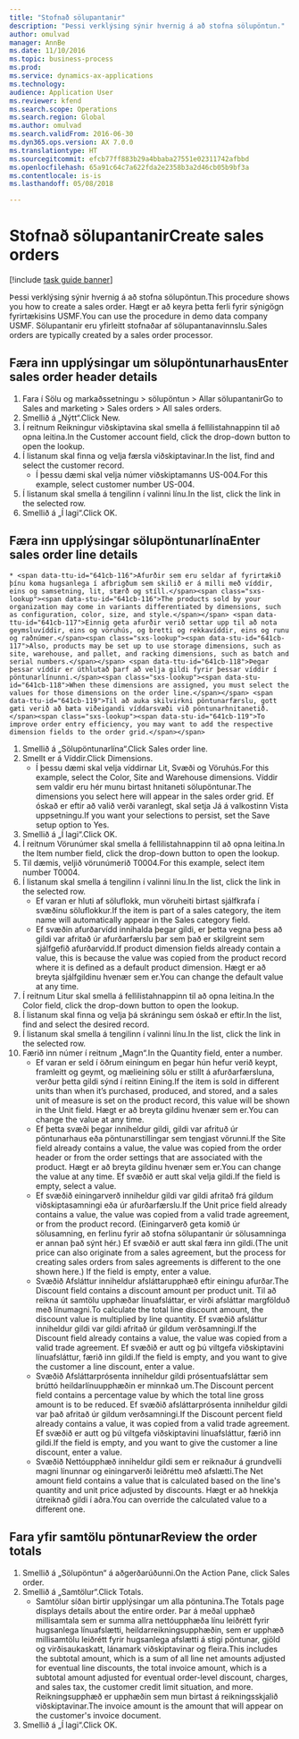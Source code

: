 ```yaml
--- 
title: "Stofnað sölupantanir"
description: "Þessi verklýsing sýnir hvernig á að stofna sölupöntun."
author: omulvad
manager: AnnBe
ms.date: 11/10/2016
ms.topic: business-process
ms.prod: 
ms.service: dynamics-ax-applications
ms.technology: 
audience: Application User
ms.reviewer: kfend
ms.search.scope: Operations
ms.search.region: Global
ms.author: omulvad
ms.search.validFrom: 2016-06-30
ms.dyn365.ops.version: AX 7.0.0
ms.translationtype: HT
ms.sourcegitcommit: efcb77ff883b29a4bbaba27551e02311742afbbd
ms.openlocfilehash: 65a91c64c7a622fda2e2358b3a2d46cb05b9bf3a
ms.contentlocale: is-is
ms.lasthandoff: 05/08/2018

---
```

# <a name="create-sales-orders"></a><span data-ttu-id="641cb-103">Stofnað sölupantanir</span><span class="sxs-lookup"><span data-stu-id="641cb-103">Create sales orders</span></span>

[!include [task guide banner](../../includes/task-guide-banner.md)]

<span data-ttu-id="641cb-104">Þessi verklýsing sýnir hvernig á að stofna sölupöntun.</span><span class="sxs-lookup"><span data-stu-id="641cb-104">This procedure shows you how to create a sales order.</span></span> <span data-ttu-id="641cb-105">Hægt er að keyra þetta ferli fyrir sýnigögn fyrirtækisins USMF.</span><span class="sxs-lookup"><span data-stu-id="641cb-105">You can use the procedure in demo data company USMF.</span></span> <span data-ttu-id="641cb-106">Sölupantanir eru yfirleitt stofnaðar af sölupantanavinnslu.</span><span class="sxs-lookup"><span data-stu-id="641cb-106">Sales orders are typically created by a sales order processor.</span></span> 




## <a name="enter-sales-order-header-details"></a><span data-ttu-id="641cb-107">Færa inn upplýsingar um sölupöntunarhaus</span><span class="sxs-lookup"><span data-stu-id="641cb-107">Enter sales order header details</span></span>
1. <span data-ttu-id="641cb-108">Fara í Sölu og markaðssetningu > sölupöntun > Allar sölupantanir</span><span class="sxs-lookup"><span data-stu-id="641cb-108">Go to Sales and marketing > Sales orders > All sales orders.</span></span>
2. <span data-ttu-id="641cb-109">Smellið á „Nýtt“.</span><span class="sxs-lookup"><span data-stu-id="641cb-109">Click New.</span></span>
3. <span data-ttu-id="641cb-110">Í reitnum Reikningur viðskiptavina skal smella á fellilistahnappinn til að opna leitina.</span><span class="sxs-lookup"><span data-stu-id="641cb-110">In the Customer account field, click the drop-down button to open the lookup.</span></span>
4. <span data-ttu-id="641cb-111">Í listanum skal finna og velja færsla viðskiptavinar.</span><span class="sxs-lookup"><span data-stu-id="641cb-111">In the list, find and select the customer record.</span></span>
    * <span data-ttu-id="641cb-112">Í þessu dæmi skal velja númer viðskiptamanns US-004.</span><span class="sxs-lookup"><span data-stu-id="641cb-112">For this example, select customer number US-004.</span></span>  
5. <span data-ttu-id="641cb-113">Í listanum skal smella á tengilinn í valinni línu.</span><span class="sxs-lookup"><span data-stu-id="641cb-113">In the list, click the link in the selected row.</span></span>
6. <span data-ttu-id="641cb-114">Smellið á „Í lagi“.</span><span class="sxs-lookup"><span data-stu-id="641cb-114">Click OK.</span></span>

## <a name="enter-sales-order-line-details"></a><span data-ttu-id="641cb-115">Færa inn upplýsingar sölupöntunarlína</span><span class="sxs-lookup"><span data-stu-id="641cb-115">Enter sales order line details</span></span>
    * <span data-ttu-id="641cb-116">Afurðir sem eru seldar af fyrirtækið þínu koma hugsanlega í afbrigðum sem skilið er á milli með víddir, eins og samsetning, lit, stærð og stíll.</span><span class="sxs-lookup"><span data-stu-id="641cb-116">The products sold by your organization may come in variants differentiated by dimensions, such as configuration, color, size, and style.</span></span> <span data-ttu-id="641cb-117">Einnig geta afurðir verið settar upp til að nota geymsluvíddir, eins og vöruhús, og bretti og rekkavíddir, eins og runu og raðnúmer.</span><span class="sxs-lookup"><span data-stu-id="641cb-117">Also, products may be set up to use storage dimensions, such as site, warehouse, and pallet, and racking dimensions, such as batch and serial numbers.</span></span> <span data-ttu-id="641cb-118">Þegar þessar víddir er úthlutað þarf að velja gildi fyrir þessar víddir í pöntunarlínunni.</span><span class="sxs-lookup"><span data-stu-id="641cb-118">When these dimensions are assigned, you must select the values for those dimensions on the order line.</span></span> <span data-ttu-id="641cb-119">Til að auka skilvirkni pöntunarfærslu, gott gæti verið að bæta viðeigandi víddarsvæði við pöntunarhnitanetið.</span><span class="sxs-lookup"><span data-stu-id="641cb-119">To improve order entry efficiency, you may want to add the respective dimension fields to the order grid.</span></span>  
1. <span data-ttu-id="641cb-120">Smellið á „Sölupöntunarlína“.</span><span class="sxs-lookup"><span data-stu-id="641cb-120">Click Sales order line.</span></span>
2. <span data-ttu-id="641cb-121">Smellt er á Víddir.</span><span class="sxs-lookup"><span data-stu-id="641cb-121">Click Dimensions.</span></span>
    * <span data-ttu-id="641cb-122">Í þessu dæmi skal velja víddirnar Lit, Svæði og Vöruhús.</span><span class="sxs-lookup"><span data-stu-id="641cb-122">For this example, select the Color, Site and Warehouse dimensions.</span></span> <span data-ttu-id="641cb-123">Víddir sem valdir eru hér munu birtast hnitaneti sölupöntunar.</span><span class="sxs-lookup"><span data-stu-id="641cb-123">The dimensions you select here will appear in the sales order grid.</span></span> <span data-ttu-id="641cb-124">Ef óskað er eftir að valið verði varanlegt, skal setja  Já á valkostinn Vista uppsetningu.</span><span class="sxs-lookup"><span data-stu-id="641cb-124">If you want your selections to persist, set the Save setup option to Yes.</span></span>   
3. <span data-ttu-id="641cb-125">Smellið á „Í lagi“.</span><span class="sxs-lookup"><span data-stu-id="641cb-125">Click OK.</span></span>
4. <span data-ttu-id="641cb-126">Í reitnum Vörunúmer skal smella á fellilistahnappinn til að opna leitina.</span><span class="sxs-lookup"><span data-stu-id="641cb-126">In the Item number field, click the drop-down button to open the lookup.</span></span>
5. <span data-ttu-id="641cb-127">Til dæmis, veljið vörunúmerið T0004.</span><span class="sxs-lookup"><span data-stu-id="641cb-127">For this example, select item number T0004.</span></span>
6. <span data-ttu-id="641cb-128">Í listanum skal smella á tengilinn í valinni línu.</span><span class="sxs-lookup"><span data-stu-id="641cb-128">In the list, click the link in the selected row.</span></span>
    * <span data-ttu-id="641cb-129">Ef varan er hluti af söluflokk, mun vöruheiti birtast sjálfkrafa í svæðinu söluflokkur.</span><span class="sxs-lookup"><span data-stu-id="641cb-129">If the item is part of a sales category, the item name will automatically appear in the Sales category field.</span></span>  
    * <span data-ttu-id="641cb-130">Ef svæðin afurðarvídd innihalda þegar gildi, er þetta vegna þess að gildi var afritað úr afurðarfærslu þar sem það er skilgreint sem sjálfgefið afurðarvídd.</span><span class="sxs-lookup"><span data-stu-id="641cb-130">If product dimension fields already contain a value, this is because the value was copied from the product record where it is defined as a default product dimension.</span></span> <span data-ttu-id="641cb-131">Hægt er að breyta sjálfgildinu hvenær sem er.</span><span class="sxs-lookup"><span data-stu-id="641cb-131">You can change the default value at any time.</span></span>   
7. <span data-ttu-id="641cb-132">Í reitnum Litur skal smella á fellilistahnappinn til að opna leitina.</span><span class="sxs-lookup"><span data-stu-id="641cb-132">In the Color field, click the drop-down button to open the lookup.</span></span>
8. <span data-ttu-id="641cb-133">Í listanum skal finna og velja þá skráningu sem óskað er eftir.</span><span class="sxs-lookup"><span data-stu-id="641cb-133">In the list, find and select the desired record.</span></span>
9. <span data-ttu-id="641cb-134">Í listanum skal smella á tengilinn í valinni línu.</span><span class="sxs-lookup"><span data-stu-id="641cb-134">In the list, click the link in the selected row.</span></span>
10. <span data-ttu-id="641cb-135">Færið inn númer í reitnum „Magn“.</span><span class="sxs-lookup"><span data-stu-id="641cb-135">In the Quantity field, enter a number.</span></span>
    * <span data-ttu-id="641cb-136">Ef varan er seld í öðrum einingum en þegar hún hefur verið keypt, framleitt og geymt, og mælieining sölu er stillt á afurðarfærsluna, verður þetta gildi sýnd í reitinn Eining.</span><span class="sxs-lookup"><span data-stu-id="641cb-136">If the item is sold in different units than when it’s purchased, produced, and stored, and a sales unit of measure is set on the product record, this value will be shown in the Unit field.</span></span> <span data-ttu-id="641cb-137">Hægt er að breyta gildinu hvenær sem er.</span><span class="sxs-lookup"><span data-stu-id="641cb-137">You can change the value at any time.</span></span>   
    * <span data-ttu-id="641cb-138">Ef þetta svæði þegar inniheldur gildi, gildi var afrituð úr pöntunarhaus eða pöntunarstillingar sem tengjast vörunni.</span><span class="sxs-lookup"><span data-stu-id="641cb-138">If the Site field already contains a value, the value was copied from the order header or from the order settings that are associated with the product.</span></span> <span data-ttu-id="641cb-139">Hægt er að breyta gildinu hvenær sem er.</span><span class="sxs-lookup"><span data-stu-id="641cb-139">You can change the value at any time.</span></span> <span data-ttu-id="641cb-140">Ef svæðið er autt skal velja gildi.</span><span class="sxs-lookup"><span data-stu-id="641cb-140">If the field is empty, select a value.</span></span>   
    * <span data-ttu-id="641cb-141">Ef svæðið einingarverð inniheldur gildi var gildi afritað frá gildum viðskiptasamningi eða úr afurðarfærslu.</span><span class="sxs-lookup"><span data-stu-id="641cb-141">If the Unit price field already contains a value, the value was copied from a valid trade agreement, or from the product record.</span></span> <span data-ttu-id="641cb-142">(Einingarverð geta komið úr sölusamning, en ferlinu fyrir að stofna sölupantanir úr sölusamninga er annan það sýnt hér.) Ef svæðið er autt skal færa inn gildi.</span><span class="sxs-lookup"><span data-stu-id="641cb-142">(The unit price can also originate from a sales agreement, but the process for creating sales orders from sales agreements is different to the one shown here.) If the field is empty, enter a value.</span></span>   
    * <span data-ttu-id="641cb-143">Svæðið Afsláttur inniheldur afsláttarupphæð eftir einingu afurðar.</span><span class="sxs-lookup"><span data-stu-id="641cb-143">The Discount field contains a discount amount per product unit.</span></span> <span data-ttu-id="641cb-144">Til að reikna út samtölu upphæðar línuafsláttar, er virði afsláttar margfölduð með línumagni.</span><span class="sxs-lookup"><span data-stu-id="641cb-144">To calculate the total line discount amount, the discount value is multiplied by line quantity.</span></span>    <span data-ttu-id="641cb-145">Ef svæðið afsláttur inniheldur gildi var gildi afritað úr gildum verðsamningi.</span><span class="sxs-lookup"><span data-stu-id="641cb-145">If the Discount field already contains a value, the value was copied from a valid trade agreement.</span></span> <span data-ttu-id="641cb-146">Ef svæðið er autt og þú viltgefa viðskiptavini línuafsláttur, færið inn gildi.</span><span class="sxs-lookup"><span data-stu-id="641cb-146">If the field is empty, and you want to give the customer a line discount, enter a value.</span></span>  
    * <span data-ttu-id="641cb-147">Svæðið Afsláttarprósenta inniheldur gildi prósentuafsláttar sem brúttó heildarlínuupphæðin er minnkað um.</span><span class="sxs-lookup"><span data-stu-id="641cb-147">The Discount percent field contains a percentage value by which the total line gross amount is to be reduced.</span></span>  <span data-ttu-id="641cb-148">Ef svæðið afsláttarprósenta inniheldur gildi var það afritað úr gildum verðsamningi.</span><span class="sxs-lookup"><span data-stu-id="641cb-148">If the Discount percent field already contains a value, it was copied from a valid trade agreement.</span></span> <span data-ttu-id="641cb-149">Ef svæðið er autt og þú viltgefa viðskiptavini línuafsláttur, færið inn gildi.</span><span class="sxs-lookup"><span data-stu-id="641cb-149">If the field is empty, and you want to give the customer a line discount, enter a value.</span></span>  
    * <span data-ttu-id="641cb-150">Svæðið Nettóupphæð inniheldur gildi sem er reiknaður á grundvelli magni línunnar og einingarverði leiðréttu með afslætti.</span><span class="sxs-lookup"><span data-stu-id="641cb-150">The Net amount field contains a value that is calculated based on the line's quantity and unit price adjusted by discounts.</span></span>  <span data-ttu-id="641cb-151">Hægt er að hnekkja útreiknað gildi í aðra.</span><span class="sxs-lookup"><span data-stu-id="641cb-151">You can override the calculated value to a different one.</span></span>  

## <a name="review-the-order-totals"></a><span data-ttu-id="641cb-152">Fara yfir samtölu pöntunar</span><span class="sxs-lookup"><span data-stu-id="641cb-152">Review the order totals</span></span>
1. <span data-ttu-id="641cb-153">Smellið á „Sölupöntun“ á aðgerðarúðunni.</span><span class="sxs-lookup"><span data-stu-id="641cb-153">On the Action Pane, click Sales order.</span></span>
2. <span data-ttu-id="641cb-154">Smellið á „Samtölur“.</span><span class="sxs-lookup"><span data-stu-id="641cb-154">Click Totals.</span></span>
    * <span data-ttu-id="641cb-155">Samtölur síðan birtir upplýsingar um alla pöntunina.</span><span class="sxs-lookup"><span data-stu-id="641cb-155">The Totals page displays details about the entire order.</span></span> <span data-ttu-id="641cb-156">Þar á meðal upphæð millisamtala sem er summa allra nettóupphæða línu leiðrétt fyrir hugsanlega línuafslætti, heildarreikningsupphæðin, sem er upphæð millisamtölu leiðrétt fyrir hugsanlega afslætti á stigi pöntunar, gjöld og virðisaukaskatt, lánamark viðskiptavinar og fleira.</span><span class="sxs-lookup"><span data-stu-id="641cb-156">This includes the subtotal amount, which is a sum of all line net amounts adjusted for eventual line discounts, the total invoice amount, which is a subtotal amount adjusted for eventual order-level discount, charges, and sales tax, the customer credit limit situation, and more.</span></span>  <span data-ttu-id="641cb-157">Reikningsupphæð er upphæðin sem mun birtast á reikningsskjalið viðskiptavinar.</span><span class="sxs-lookup"><span data-stu-id="641cb-157">The invoice amount is the amount that will appear on the customer's invoice document.</span></span>  
3. <span data-ttu-id="641cb-158">Smellið á „Í lagi“.</span><span class="sxs-lookup"><span data-stu-id="641cb-158">Click OK.</span></span>


